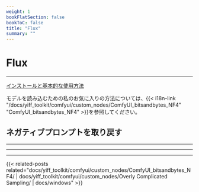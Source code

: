 ```yaml
---
weight: 1
bookFlatSection: false
bookToC: false
title: "Flux"
summary: ""
---
```


<!--markdownlint-disable MD025 MD033 -->

# Flux

---

[インストールと基本的な使用方法](https://comfyanonymous.github.io/ComfyUI_examples/flux/)

モデルを読み込むための私のお気に入りの方法については、{{< i18n-link "/docs/yiff_toolkit/comfyui/custom_nodes/ComfyUI_bitsandbytes_NF4" "ComfyUI_bitsandbytes_NF4" >}}を参照してください。

## ネガティブプロンプトを取り戻す

---

---

---

{{< related-posts related="docs/yiff_toolkit/comfyui/custom_nodes/ComfyUI_bitsandbytes_NF4/ | docs/yiff_toolkit/comfyui/custom_nodes/Overly Complicated Sampling/ | docs/windows" >}}
